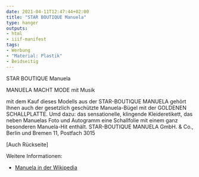 ```yaml
---
date: 2021-04-11T12:47:44+02:00
title: "STAR BOUTIQUE Manuela"
type: hanger
outputs:
- html
- iiif-manifest
tags:
- Werbung
- "Material: Plastik"
- Beidseitig
---
```


STAR
BOUTIQUE
Manuela

MANUELA
MACHT
MODE mit Musik

mit dem Kauf dieses Modells aus der STAR-BOUTIQUE MANUELA gehört Ihnen auch der gesetzlich geschützte Manuela-Bügel mit der GOLDENEN SCHALLPLATTE.
Umd dazu: das sensationelle, klingende Kleideretikett, das neben Manuelas Foto und Autogramm eine Schallfolie mit einem ganz besonderen Manuela-Hit enthält.
STAR-BOUTIQUE MANUELA GmbH. & Co., Berlin und Bremen 11, Postfach 3015


[Auch Rückseite]

<div class="notes">
Weitere Informationen:
<ul>
<li><a href="https://de.wikipedia.org/wiki/Manuela_(S%C3%A4ngerin)">Manuela in der Wikipedia</a></li>
</ul>
</div>
